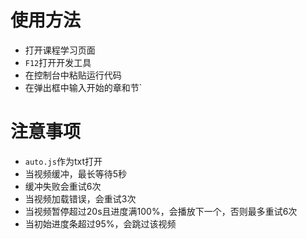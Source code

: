 # 使用方法
- 打开课程学习页面
- `F12`打开开发工具
- 在控制台中粘贴运行代码
- 在弹出框中输入开始的章和节`

# 注意事项
- `auto.js`作为txt打开
- 当视频缓冲，最长等待5秒
- 缓冲失败会重试6次
- 当视频加载错误，会重试3次
- 当视频暂停超过20s且进度满100%，会播放下一个，否则最多重试6次
- 当初始进度条超过95%，会跳过该视频
